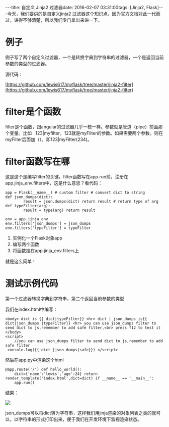 ---title: 自定义 Jinja2 过滤器date: 2016-02-07 03:31:00tags: [Jinja2, Flask]---今天，我们要讲的是自定义jinja2 过滤器这个知识点，因为官方文档对此一代而过，讲得不够清楚，所以我们专门拿出来讲一下。

# 例子

例子写了两个自定义过滤器，一个是转换字典到字符串的过滤器，一个是返回当前参数的类型的过滤器。

源代码：

[https://github.com/lewis617/myflask/tree/master/jinja2-filter](https://github.com/lewis617/myflask/tree/master/jinja2-filter)

# filter是个函数

filter是个函数，跟angular的过滤器几乎一模一样。参数就是管道（pipe）前面那个变量。比如   123|myfilter，123就是myFilter的参数。如果需要两个参数，则在myFilter后面加（），即123|myFilter(234)。

# filter函数写在哪

这是这个是编写filter的关键。filter函数写在app.run前，注册在app.jinja_env.filters中，这是什么意思？看代码：

```
app = Flask(__name__) # custom filter # convert dict to string
def json_dumps(dict):
        result = json.dumps(dict) return result # return type of arg
def typeFilter(arg):
        result = type(arg) return result

env = app.jinja_env
env.filters['json_dumps'] = json_dumps
env.filters['typeFilter'] = typeFilter
```

1.  实例化一个Flask对象app
2.  编写两个函数
3.  将函数挂在app.jinja_env.filters上

就是这么简单！

# 测试示例代码

第一个过滤器转换字典到字符串，第二个返回当前参数的类型

我们在index.html中编写：

```
<body> dict is {{ dict|typeFilter}} <hr> dict | json_dumps is{{ dict|json_dumps |typeFilter}} <hr> you can use json_dumps filter to send dict to js,remember to add safe filter,<br> press f12 to test it </body>
<script>
    //you can use json_dumps filter to send dict to js,remember to add safe filter
 console.log({{ dict |json_dumps|safe}}) </script>
```

然后在app.py中渲染这个html

```
@app.route('/') def hello_world():
    dict={'name':'lewis','age':24} return render_template('index.html',dict=dict) if __name__ == '__main__':
    app.run()
```

结果：

![](https://ws1.sinaimg.cn/large/83900b4egw1f9yh3fdydqj20g408ojsr.jpg)

json_dumps可以将dict转为字符串，这样我们用jinja渲染的对象列表之类的就可以，以字符串的形式打印出来，便于我们在开发环境下监视渲染状态。